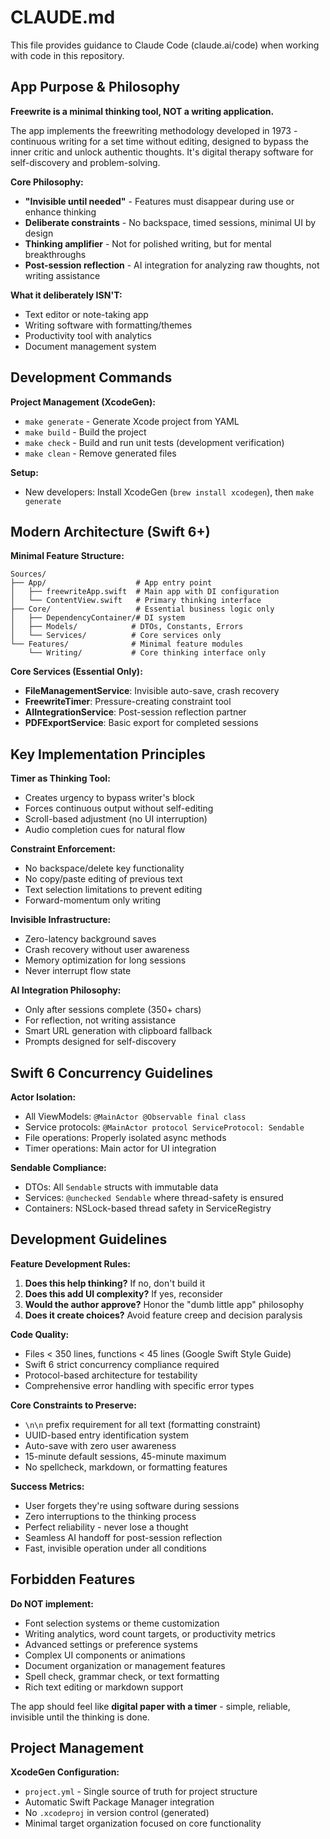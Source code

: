 # CLAUDE.md

This file provides guidance to Claude Code (claude.ai/code) when working with code in this repository.

## App Purpose & Philosophy

**Freewrite is a minimal thinking tool, NOT a writing application.** 

The app implements the freewriting methodology developed in 1973 - continuous writing for a set time without editing, designed to bypass the inner critic and unlock authentic thoughts. It's digital therapy software for self-discovery and problem-solving.

**Core Philosophy:**
- **"Invisible until needed"** - Features must disappear during use or enhance thinking
- **Deliberate constraints** - No backspace, timed sessions, minimal UI by design
- **Thinking amplifier** - Not for polished writing, but for mental breakthroughs
- **Post-session reflection** - AI integration for analyzing raw thoughts, not writing assistance

**What it deliberately ISN'T:**
- Text editor or note-taking app
- Writing software with formatting/themes
- Productivity tool with analytics
- Document management system

## Development Commands

**Project Management (XcodeGen):**
- `make generate` - Generate Xcode project from YAML
- `make build` - Build the project  
- `make check` - Build and run unit tests (development verification)
- `make clean` - Remove generated files

**Setup:**
- New developers: Install XcodeGen (`brew install xcodegen`), then `make generate`

## Modern Architecture (Swift 6+)

**Minimal Feature Structure:**
```
Sources/
├── App/                    # App entry point
│   ├── freewriteApp.swift  # Main app with DI configuration
│   └── ContentView.swift   # Primary thinking interface
├── Core/                   # Essential business logic only
│   ├── DependencyContainer/# DI system
│   ├── Models/            # DTOs, Constants, Errors
│   └── Services/          # Core services only
└── Features/              # Minimal feature modules
    └── Writing/           # Core thinking interface only
```

**Core Services (Essential Only):**
- **FileManagementService**: Invisible auto-save, crash recovery
- **FreewriteTimer**: Pressure-creating constraint tool
- **AIIntegrationService**: Post-session reflection partner
- **PDFExportService**: Basic export for completed sessions

## Key Implementation Principles

**Timer as Thinking Tool:**
- Creates urgency to bypass writer's block
- Forces continuous output without self-editing
- Scroll-based adjustment (no UI interruption)
- Audio completion cues for natural flow

**Constraint Enforcement:**
- No backspace/delete key functionality
- No copy/paste editing of previous text
- Text selection limitations to prevent editing
- Forward-momentum only writing

**Invisible Infrastructure:**
- Zero-latency background saves
- Crash recovery without user awareness
- Memory optimization for long sessions
- Never interrupt flow state

**AI Integration Philosophy:**
- Only after sessions complete (350+ chars)
- For reflection, not writing assistance
- Smart URL generation with clipboard fallback
- Prompts designed for self-discovery

## Swift 6 Concurrency Guidelines

**Actor Isolation:**
- All ViewModels: `@MainActor @Observable final class`
- Service protocols: `@MainActor protocol ServiceProtocol: Sendable`
- File operations: Properly isolated async methods
- Timer operations: Main actor for UI integration

**Sendable Compliance:**
- DTOs: All `Sendable` structs with immutable data
- Services: `@unchecked Sendable` where thread-safety is ensured
- Containers: NSLock-based thread safety in ServiceRegistry

## Development Guidelines

**Feature Development Rules:**
1. **Does this help thinking?** If no, don't build it
2. **Does this add UI complexity?** If yes, reconsider
3. **Would the author approve?** Honor the "dumb little app" philosophy
4. **Does it create choices?** Avoid feature creep and decision paralysis

**Code Quality:**
- Files < 350 lines, functions < 45 lines (Google Swift Style Guide)
- Swift 6 strict concurrency compliance required
- Protocol-based architecture for testability
- Comprehensive error handling with specific error types

**Core Constraints to Preserve:**
- `\n\n` prefix requirement for all text (formatting constraint)
- UUID-based entry identification system
- Auto-save with zero user awareness
- 15-minute default sessions, 45-minute maximum
- No spellcheck, markdown, or formatting features

**Success Metrics:**
- User forgets they're using software during sessions
- Zero interruptions to the thinking process
- Perfect reliability - never lose a thought
- Seamless AI handoff for post-session reflection
- Fast, invisible operation under all conditions

## Forbidden Features

**Do NOT implement:**
- Font selection systems or theme customization
- Writing analytics, word count targets, or productivity metrics
- Advanced settings or preference systems  
- Complex UI components or animations
- Document organization or management features
- Spell check, grammar check, or text formatting
- Rich text editing or markdown support

The app should feel like **digital paper with a timer** - simple, reliable, invisible until the thinking is done.

## Project Management

**XcodeGen Configuration:**
- `project.yml` - Single source of truth for project structure
- Automatic Swift Package Manager integration
- No `.xcodeproj` in version control (generated)
- Minimal target organization focused on core functionality